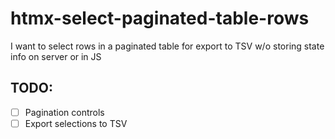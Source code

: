 # htmx-select-paginated-table-rows
I want to select rows in a paginated table for export to TSV w/o storing state info on server or in JS

## TODO:

- [ ] Pagination controls
- [ ] Export selections to TSV
